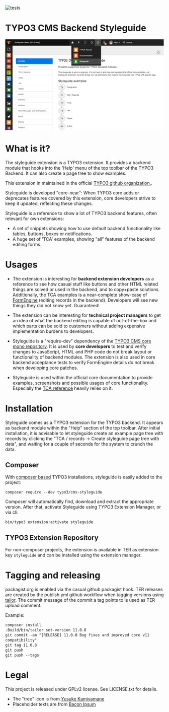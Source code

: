 ![tests](https://github.com/TYPO3/styleguide/workflows/tests/badge.svg)

TYPO3 CMS Backend Styleguide
============================

![](Documentation/styleguide_index.png)


# What is it?

The styleguide extension is a TYPO3 extension. It provides a backend module that hooks
into the 'Help' menu of the top toolbar of the TYPO3 Backend. It can also create a
page tree to show examples.

This extension in maintained in the official [TYPO3 github organization.](https://github.com/TYPO3/styleguide).

Styleguide is developed "core-near": When TYPO3 core adds or deprecates features
covered by this extension, core developers strive to keep it updated, reflecting
these changes.

Styleguide is a reference to show a lot of TYPO3 backend features, often relevant
for own extensions:

* A set of snippets showing how to use default backend functionality like
  tables, buttons, boxes or notifications.
* A huge set of 'TCA' examples, showing "all" features of the backend editing forms.


# Usages

* The extension is interesting for **backend extension developers** as a reference
  to see how casual stuff like buttons and other HTML related things are solved or
  used in the backend, and to copy+paste solutions. Additionally, the TCA examples
  is a near-complete show-case of [FormEngine](https://docs.typo3.org/m/typo3/reference-coreapi/10.4/en-us/ApiOverview/FormEngine/Index.html)
  (editing records in the backend). Developers will see new things they did not
  know yet. Guaranteed!

* The extension can be interesting for **technical project managers** to get an idea
  of what the backend editing is capable of out-of-the-box and which parts can be
  sold to customers without adding expensive implementation burdens to developers.

* Styleguide is a "require-dev" dependency of the [TYPO3 CMS core mono repository](https://github.com/TYPO3/TYPO3.CMS).
  It is used by **core developers** to test and verify changes to JavaScript, HTML
  and PHP code do not break layout or functionality of backend modules. The extension
  is also used in core backend acceptance tests to verify FormEngine details do not
  break when developing core patches.

* Styleguide is used within the official core documentation to provide examples, screenshots
  and possible usages of core functionality. Especially the [TCA reference](https://docs.typo3.org/m/typo3/reference-tca/master/en-us/)
  heavily relies on it.


# Installation

Styleguide comes as a TYPO3 extension for the TYPO3 backend. It appears as backend module
within the "Help" section of the top toolbar. After initial installation, it is advisable
to let styleguide create an example page tree with records by clicking the
"TCA / records -> Create styleguide page tree with data", and waiting for a couple of
seconds for the system to crunch the data.

## Composer
With [composer based](https://docs.typo3.org/m/typo3/guide-installation/master/en-us/QuickInstall/Composer/Index.html)
TYPO3 installations, styleguide is easily added to the project:

```
composer require --dev typo3/cms-styleguide
```

Composer will automatically find, download and extract the appropriate version. After
that, activate Styleguide using TYPO3 Extension Manager, or via cli:

```
bin/typo3 extension:activate styleguide
```

## TYPO3 Extension Repository
For non-composer projects, the extension is available in TER as extension key `styleguide` and can
be installed using the extension manager.


# Tagging and releasing

packagist.org is enabled via the casual github packagist hook. TER releases are created
by the publish.yml github workflow when tagging versions using [tailor](https://github.com/TYPO3/tailor).
The commit message of the commit a tag points to is used as TER upload comment.

Example:

```
composer install
.Build/bin/tailor set-version 11.0.8
git commit -am "[RELEASE] 11.0.8 Bug fixes and improved core v11 compatibility"
git tag 11.0.8
git push
git push --tags
```


# Legal
This project is released under GPLv2 license. See LICENSE.txt for details.

* The "tree" icon is from [Yusuke Kamiyamane](http://p.yusukekamiyamane.com/)
* Placeholder texts are from [Bacon Ipsum](http://baconipsum.com/)

